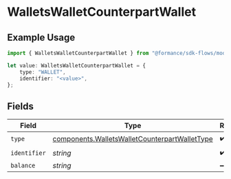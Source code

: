 # WalletsWalletCounterpartWallet

## Example Usage

```typescript
import { WalletsWalletCounterpartWallet } from "@formance/sdk-flows/models/components";

let value: WalletsWalletCounterpartWallet = {
    type: "WALLET",
    identifier: "<value>",
};
```

## Fields

| Field                                                                                                          | Type                                                                                                           | Required                                                                                                       | Description                                                                                                    |
| -------------------------------------------------------------------------------------------------------------- | -------------------------------------------------------------------------------------------------------------- | -------------------------------------------------------------------------------------------------------------- | -------------------------------------------------------------------------------------------------------------- |
| `type`                                                                                                         | [components.WalletsWalletCounterpartWalletType](../../models/components/walletswalletcounterpartwallettype.md) | :heavy_check_mark:                                                                                             | N/A                                                                                                            |
| `identifier`                                                                                                   | *string*                                                                                                       | :heavy_check_mark:                                                                                             | N/A                                                                                                            |
| `balance`                                                                                                      | *string*                                                                                                       | :heavy_minus_sign:                                                                                             | N/A                                                                                                            |
